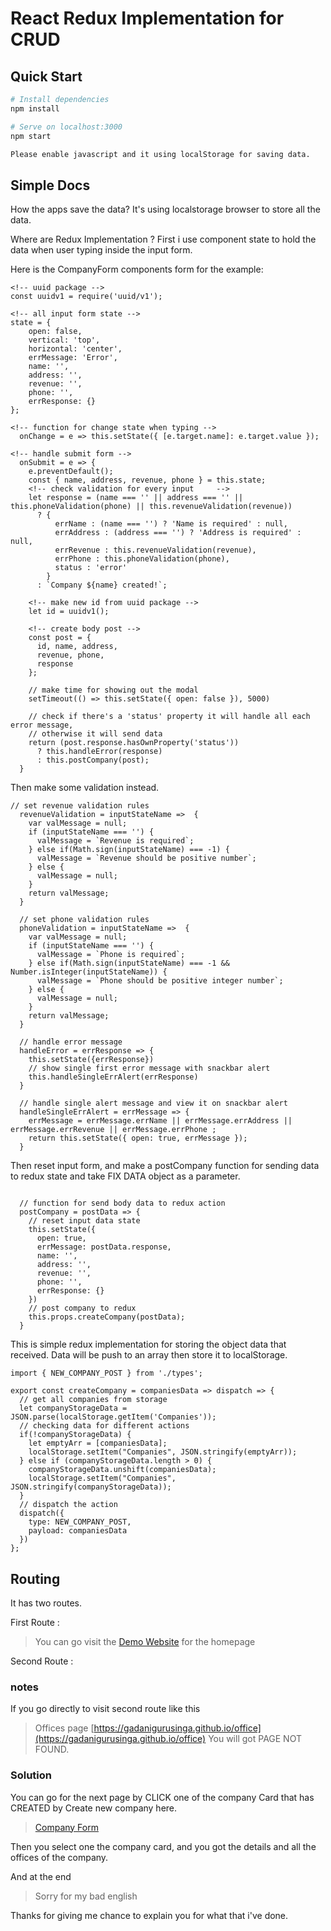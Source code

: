 
# React Redux Implementation for CRUD

## Quick Start

```bash
# Install dependencies
npm install

# Serve on localhost:3000
npm start

Please enable javascript and it using localStorage for saving data.
```

## Simple Docs

How the apps save the data?
It's using localstorage browser to store all the data.

Where are Redux Implementation ?
First i use component state to hold the data when user typing inside the input form.

Here is the CompanyForm components form for the example:

```
<!-- uuid package -->
const uuidv1 = require('uuid/v1');

<!-- all input form state -->
state = {
    open: false,
    vertical: 'top',
    horizontal: 'center',
    errMessage: 'Error',
    name: '',
    address: '',
    revenue: '',
    phone: '',
    errResponse: {}
};

<!-- function for change state when typing -->
  onChange = e => this.setState({ [e.target.name]: e.target.value });

<!-- handle submit form -->
  onSubmit = e => {
    e.preventDefault();
    const { name, address, revenue, phone } = this.state;
    <!-- check validation for every input     -->
    let response = (name === '' || address === '' || this.phoneValidation(phone) || this.revenueValidation(revenue))
      ? {
          errName : (name === '') ? 'Name is required' : null,
          errAddress : (address === '') ? 'Address is required' : null,
          errRevenue : this.revenueValidation(revenue),
          errPhone : this.phoneValidation(phone),
          status : 'error'
        }
      : `Company ${name} created!`;

    <!-- make new id from uuid package -->
    let id = uuidv1();
    
    <!-- create body post -->
    const post = {
      id, name, address,
      revenue, phone,
      response
    };

    // make time for showing out the modal
    setTimeout(() => this.setState({ open: false }), 5000)
    
    // check if there's a 'status' property it will handle all each error message, 
    // otherwise it will send data
    return (post.response.hasOwnProperty('status'))
      ? this.handleError(response)
      : this.postCompany(post);
  }

```
Then make some validation instead.

```
// set revenue validation rules
  revenueValidation = inputStateName =>  {
    var valMessage = null;
    if (inputStateName === '') {
      valMessage = `Revenue is required`;
    } else if(Math.sign(inputStateName) === -1) {
      valMessage = `Revenue should be positive number`;
    } else {
      valMessage = null;
    }
    return valMessage;
  }

  // set phone validation rules
  phoneValidation = inputStateName =>  {
    var valMessage = null;
    if (inputStateName === '') {
      valMessage = `Phone is required`;
    } else if(Math.sign(inputStateName) === -1 && Number.isInteger(inputStateName)) {
      valMessage = `Phone should be positive integer number`;
    } else {
      valMessage = null;
    }
    return valMessage;
  }

  // handle error message
  handleError = errResponse => {
    this.setState({errResponse})
    // show single first error message with snackbar alert
    this.handleSingleErrAlert(errResponse)
  }

  // handle single alert message and view it on snackbar alert
  handleSingleErrAlert = errMessage => {    
    errMessage = errMessage.errName || errMessage.errAddress || errMessage.errRevenue || errMessage.errPhone ;
    return this.setState({ open: true, errMessage });
  }

```

Then reset input form, and make a postCompany function for sending data to redux state and take FIX DATA object as a parameter.

```

  // function for send body data to redux action
  postCompany = postData => {
    // reset input data state
    this.setState({
      open: true,
      errMessage: postData.response,
      name: '',
      address: '',
      revenue: '',
      phone: '',
      errResponse: {}
    })
    // post company to redux
    this.props.createCompany(postData);
  }

```

This is simple redux implementation for storing the object data that received.
Data will be push to an array then store it to localStorage.

```
import { NEW_COMPANY_POST } from './types';

export const createCompany = companiesData => dispatch => {
  // get all companies from storage
  let companyStorageData = JSON.parse(localStorage.getItem('Companies'));
  // checking data for different actions
  if(!companyStorageData) {
    let emptyArr = [companiesData];
    localStorage.setItem("Companies", JSON.stringify(emptyArr));
  } else if (companyStorageData.length > 0) {
    companyStorageData.unshift(companiesData);
    localStorage.setItem("Companies", JSON.stringify(companyStorageData));
  }
  // dispatch the action
  dispatch({
    type: NEW_COMPANY_POST,
    payload: companiesData
  })
};

```
## Routing

It has two routes.

First Route :
> You can go visit the [Demo Website](https://gadanigurusinga.github.io) for the homepage

Second Route : 

### notes
If you go directly to visit second route like this
> Offices page [https://gadanigurusinga.github.io/office](https://gadanigurusinga.github.io/office)
You will got PAGE NOT FOUND.

### Solution
You can go for the next page by CLICK one of the company Card that has CREATED by Create new company here.
> [Company Form](https://gadanigurusinga.github.io)

Then you select one the company card, and you got the details and all the offices of the company.




And at the end

> Sorry for my bad english

Thanks for giving me chance to explain you for what that i've done.
